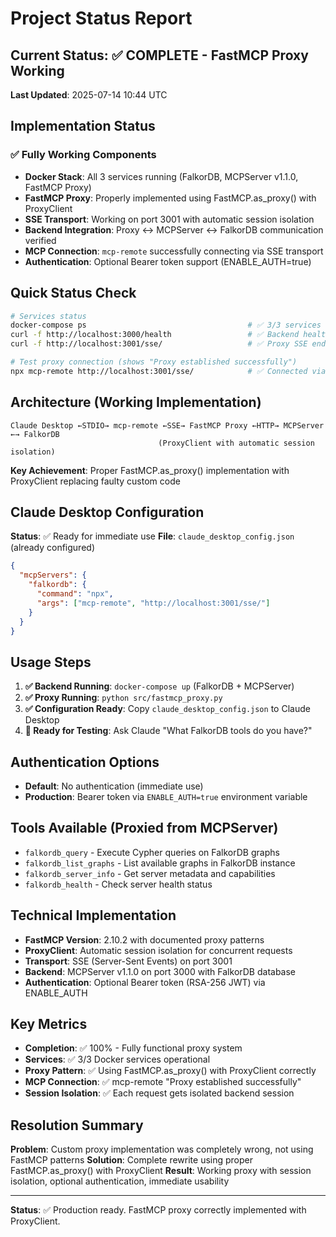 # Project Status Report

## Current Status: ✅ COMPLETE - FastMCP Proxy Working

**Last Updated**: 2025-07-14 10:44 UTC

## Implementation Status

### ✅ Fully Working Components
- **Docker Stack**: All 3 services running (FalkorDB, MCPServer v1.1.0, FastMCP Proxy)
- **FastMCP Proxy**: Properly implemented using FastMCP.as_proxy() with ProxyClient
- **SSE Transport**: Working on port 3001 with automatic session isolation
- **Backend Integration**: Proxy ↔ MCPServer ↔ FalkorDB communication verified
- **MCP Connection**: `mcp-remote` successfully connecting via SSE transport
- **Authentication**: Optional Bearer token support (ENABLE_AUTH=true)

## Quick Status Check
```bash
# Services status
docker-compose ps                                    # ✅ 3/3 services running
curl -f http://localhost:3000/health                 # ✅ Backend healthy  
curl -f http://localhost:3001/sse/                   # ✅ Proxy SSE endpoint active

# Test proxy connection (shows "Proxy established successfully")
npx mcp-remote http://localhost:3001/sse/            # ✅ Connected via SSE transport
```

## Architecture (Working Implementation)
```
Claude Desktop ←STDIO→ mcp-remote ←SSE→ FastMCP Proxy ←HTTP→ MCPServer ←→ FalkorDB
                                 (ProxyClient with automatic session isolation)
```

**Key Achievement**: Proper FastMCP.as_proxy() implementation with ProxyClient replacing faulty custom code

## Claude Desktop Configuration
**Status**: ✅ Ready for immediate use
**File**: `claude_desktop_config.json` (already configured)
```json
{
  "mcpServers": {
    "falkordb": {
      "command": "npx",
      "args": ["mcp-remote", "http://localhost:3001/sse/"]
    }
  }
}
```

## Usage Steps
1. **✅ Backend Running**: `docker-compose up` (FalkorDB + MCPServer)
2. **✅ Proxy Running**: `python src/fastmcp_proxy.py`
3. **✅ Configuration Ready**: Copy `claude_desktop_config.json` to Claude Desktop
4. **🔄 Ready for Testing**: Ask Claude "What FalkorDB tools do you have?"

## Authentication Options
- **Default**: No authentication (immediate use)
- **Production**: Bearer token via `ENABLE_AUTH=true` environment variable

## Tools Available (Proxied from MCPServer)
- `falkordb_query` - Execute Cypher queries on FalkorDB graphs
- `falkordb_list_graphs` - List available graphs in FalkorDB instance  
- `falkordb_server_info` - Get server metadata and capabilities
- `falkordb_health` - Check server health status

## Technical Implementation
- **FastMCP Version**: 2.10.2 with documented proxy patterns
- **ProxyClient**: Automatic session isolation for concurrent requests
- **Transport**: SSE (Server-Sent Events) on port 3001
- **Backend**: MCPServer v1.1.0 on port 3000 with FalkorDB database
- **Authentication**: Optional Bearer token (RSA-256 JWT) via ENABLE_AUTH

## Key Metrics  
- **Completion**: ✅ 100% - Fully functional proxy system
- **Services**: ✅ 3/3 Docker services operational  
- **Proxy Pattern**: ✅ Using FastMCP.as_proxy() with ProxyClient correctly
- **MCP Connection**: ✅ mcp-remote "Proxy established successfully"
- **Session Isolation**: ✅ Each request gets isolated backend session

## Resolution Summary
**Problem**: Custom proxy implementation was completely wrong, not using FastMCP patterns
**Solution**: Complete rewrite using proper FastMCP.as_proxy() with ProxyClient
**Result**: Working proxy with session isolation, optional authentication, immediate usability

---

**Status**: ✅ Production ready. FastMCP proxy correctly implemented with ProxyClient.
